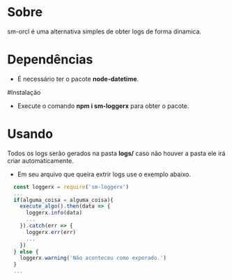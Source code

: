 # Sobre
sm-orcl é uma alternativa simples de obter logs de forma dinamica.

# Dependências
* É necessário ter o pacote **node-datetime**.

#Instalação
* Execute o comando **npm i sm-loggerx** para obter o pacote.

# Usando
Todos os logs serão gerados na pasta **logs/** caso não houver a pasta ele irá criar automaticamente.
* Em seu arquivo que queira extrir logs use o exemplo abaixo.

```javascript
  const loggerx = require('sm-loggerx')
  ...
  if(alguma_coisa = alguma_coisa){
    execute_algo().then(data => {
      loggerx.info(data)
      ...
    }).catch(err => {
      loggerx.err(err)
      ...
    })
  } else {
    loggerx.warning('Não aconteceu como experado.')
  }
  ...
```